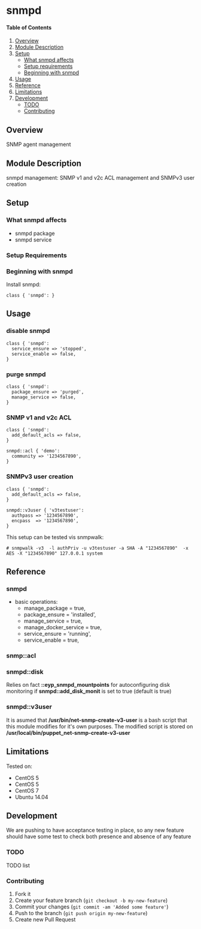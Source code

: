 # snmpd

#### Table of Contents

1. [Overview](#overview)
2. [Module Description](#module-description)
3. [Setup](#setup)
    * [What snmpd affects](#what-snmpd-affects)
    * [Setup requirements](#setup-requirements)
    * [Beginning with snmpd](#beginning-with-snmpd)
4. [Usage](#usage)
5. [Reference](#reference)
5. [Limitations](#limitations)
6. [Development](#development)
    * [TODO](#todo)
    * [Contributing](#contributing)

## Overview

SNMP agent management

## Module Description

snmpd management: SNMP v1 and v2c ACL management and SNMPv3 user creation

## Setup

### What snmpd affects

* snmpd package
* snmpd service

### Setup Requirements

### Beginning with snmpd

Install snmpd:

```
class { 'snmpd': }
```

## Usage

### disable snmpd

```puppet
class { 'snmpd':
  service_ensure => 'stopped',
  service_enable => false,
}
```

### purge snmpd

```puppet
class { 'snmpd':
  package_ensure => 'purged',
  manage_service => false,
}
```

### SNMP v1 and v2c ACL

```puppet
class { 'snmpd':
  add_default_acls => false,
}

snmpd::acl { 'demo':
  community => '1234567890',
}
```

### SNMPv3 user creation

```puppet
class { 'snmpd':
  add_default_acls => false,
}

snmpd::v3user { 'v3testuser':
  authpass => '1234567890',
  encpass  => '1234567890',
}
```

This setup can be tested vis snmpwalk:

```
# snmpwalk -v3  -l authPriv -u v3testuser -a SHA -A "1234567890"  -x AES -X "1234567890" 127.0.0.1 system
```


## Reference

### snmpd

* basic operations:
  * manage_package        = true,
  * package_ensure        = 'installed',
  * manage_service        = true,
  * manage_docker_service = true,
  * service_ensure        = 'running',
  * service_enable        = true,

### snmp::acl

### snmpd::disk

Relies on fact **::eyp_snmpd_mountpoints** for autoconfiguring disk monitoring if **snmpd::add_disk_monit** is set to true (default is true)

### snmpd::v3user

It is asumed that **/usr/bin/net-snmp-create-v3-user** is a bash script that this module modifies for it's own purposes. The modified script is stored on **/usr/local/bin/puppet_net-snmp-create-v3-user**

## Limitations

Tested on:
* CentOS 5
* CentOS 5
* CentOS 7
* Ubuntu 14.04

## Development

We are pushing to have acceptance testing in place, so any new feature should
have some test to check both presence and absence of any feature

### TODO

TODO list

### Contributing

1. Fork it
2. Create your feature branch (`git checkout -b my-new-feature`)
3. Commit your changes (`git commit -am 'Added some feature'`)
4. Push to the branch (`git push origin my-new-feature`)
5. Create new Pull Request
